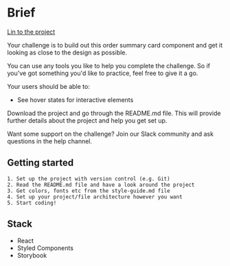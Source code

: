# Brief

[Lin to the project](https://stoic-wiles-0bc216.netlify.app/)

Your challenge is to build out this order summary card component and get it looking as close to the design as possible.

You can use any tools you like to help you complete the challenge. So if you've got something you'd like to practice, feel free to give it a go.

Your users should be able to:

- See hover states for interactive elements

Download the project and go through the README.md file. This will provide further details about the project and help you get set up.

Want some support on the challenge? Join our Slack community and ask questions in the help channel.

## Getting started

    1. Set up the project with version control (e.g. Git)
    2. Read the README.md file and have a look around the project
    3. Get colors, fonts etc from the style-guide.md file
    4. Set up your project/file architecture however you want
    5. Start coding!

## Stack

- React
- Styled Components
- Storybook
